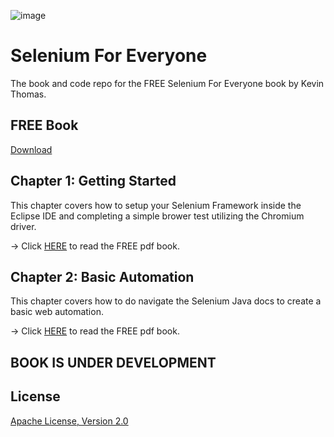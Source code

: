 ![image](https://user-images.githubusercontent.com/7095767/134491646-95830793-450b-42b2-87dc-9771e483679b.png)

# Selenium For Everyone
The book and code repo for the FREE Selenium For Everyone book by Kevin Thomas.

## FREE Book
[Download](https://github.com/mytechnotalent/Selenium-For-Everyone/blob/main/Selenium_For_Everyone_1r1.pdf)

## Chapter 1: Getting Started
This chapter covers how to setup your Selenium Framework inside the Eclipse IDE and completing a simple brower test utilizing the Chromium driver.

-> Click [HERE](https://github.com/mytechnotalent/Selenium-For-Everyone/blob/main/Selenium_For_Everyone_1r1.pdf) to read the FREE pdf book.

## Chapter 2: Basic Automation
This chapter covers how to do navigate the Selenium Java docs to create a basic web automation.

-> Click [HERE](https://github.com/mytechnotalent/Selenium-For-Everyone/blob/main/Selenium_For_Everyone_1r1.pdf) to read the FREE pdf book.

## BOOK IS UNDER DEVELOPMENT

## License
[Apache License, Version 2.0](https://www.apache.org/licenses/LICENSE-2.0)
